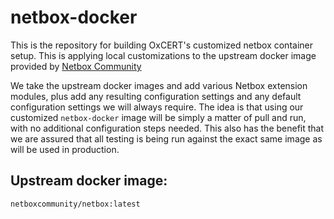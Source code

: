 # netbox-docker

This is the repository for building OxCERT's customized netbox
container setup.  This is applying local customizations to the
upstream docker image provided by [Netbox
Community](https://github.com/netbox-community/netbox-docker)

We take the upstream docker images and add various Netbox extension
modules, plus add any resulting configuration settings and any default
configuration settings we will always require.  The idea is that using
our customized `netbox-docker` image will be simply a matter of pull
and run, with no additional configuration steps needed.  This also has
the benefit that we are assured that all testing is being run against
the exact same image as will be used in production.

## Upstream docker image:

    netboxcommunity/netbox:latest

